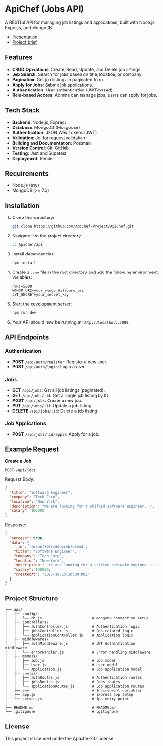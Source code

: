 # ApiChef (Jobs API)

A RESTful API for managing job listings and applications, built with Node.js, Express, and MongoDB.

- [Presentation ](https://docs.google.com/presentation/d/1koaSLvlV7dlSbtDT0RqJIrDIBqMYj1tS/edit?usp=sharing&ouid=116546584301172370696&rtpof=true&sd=true)
- [Project brief](https://docs.google.com/document/d/1kkGZRDlBjDLtXLB8HnklwDJq66q4GaBm/edit?usp=sharing&ouid=116546584301172370696&rtpof=true&sd=true)

## Features

- **CRUD Operations**: Create, Read, Update, and Delete job listings.
- **Job Search**: Search for jobs based on title, location, or company.
- **Pagination**: Get job listings in paginated form.
- **Apply for Jobs**: Submit job applications.
- **Authentication**: User authentication (JWT-based).
- **Role-based Access**: Admins can manage jobs, users can apply for jobs.

## Tech Stack

- **Backend**: Node.js, Express
- **Database**: MongoDB (Mongoose)
- **Authentication**: JSON Web Tokens (JWT)
- **Validation**: Joi for request validation
- **Building and Documentation**: Postman 
- **Version Control**: Git, GitHub
- **Testing**: Jest and Supatest
- **Deployment**: Render

## Requirements

- Node.js (any)
- MongoDB (>= 7.x)

## Installation

1. Clone the repository:

    ```bash
    git clone https://github.com/ApiChef-Project/ApiChef.git
    ```

2. Navigate into the project directory:

    ```bash
    cd ApiChef/api
    ```

3. Install dependencies:

    ```bash
    npm install
    ```

4. Create a `.env` file in the root directory and add the following environment variables:

    ```env
    PORT=5000
    MONGO_URI=your_mongo_database_uri
    JWT_SECRET=your_secret_key
    ```

5. Start the development server:

    ```bash
    npm run dev
    ```

6. Your API should now be running at `http://localhost:5000`.

## API Endpoints

### Authentication

- **POST** `/api/auth/register`: Register a new user.
- **POST** `/api/auth/login`: Login a user.

### Jobs

- **GET** `/api/jobs`: Get all job listings (paginated).
- **GET** `/api/jobs/:id`: Get a single job listing by ID.
- **POST** `/api/jobs`: Create a new job.
- **PUT** `/api/jobs/:id`: Update a job listing.
- **DELETE** `/api/jobs/:id`: Delete a job listing.

### Job Applications

- **POST** `/api/jobs/:id/apply`: Apply for a job.

## Example Request

**Create a Job**:

```bash
POST /api/jobs
```

Request Body:

```json
{
  "title": "Software Engineer",
  "company": "Tech Corp",
  "location": "New York",
  "description": "We are looking for a skilled software engineer...",
  "salary": 100000
}
```

Response:

```json
{
  "success": true,
  "data": {
    "_id": "609a8f807f456e2c5b7b3e0d",
    "title": "Software Engineer",
    "company": "Tech Corp",
    "location": "New York",
    "description": "We are looking for a skilled software engineer...",
    "salary": 100000,
    "createdAt": "2023-10-15T10:00:00Z"
  }
}
```

## Project Structure

```
├── api/
│   ├── config/
│   │   └── db.js                       # MongoDB connection setup
│   ├── controllers/
│   │   ├── authController.js           # Authentication logic
│   │   ├── jobsController.js           # Job-related logic
│   │   └── applicationController.js    # Application logic
│   ├── middlewares/
│   │   ├── authMiddleware.js           # JWT Authentication middleware
│   │   └── errorHandler.js             # Error handling middleware
│   ├── models/
│   │   ├── Job.js                      # Job model
│   │   ├── User.js                     # User model
│   │   └── Application.js              # Job application model
│   ├── routes/
│   │   ├── authRoutes.js               # Authentication routes
│   │   ├── jobsRoutes.js               # Jobs routes
│   │   └── applicationRoutes.js        # Job application routes
│   ├──.env                             # Environment variables
│   ├── app.js                          # Express app setup
│   └── server.js                       # App entry point
│
├── README.md                           # README.md
└── .gitignore                          # .gitignore
```

## License

This project is licensed under the Apache-2.0 License.
